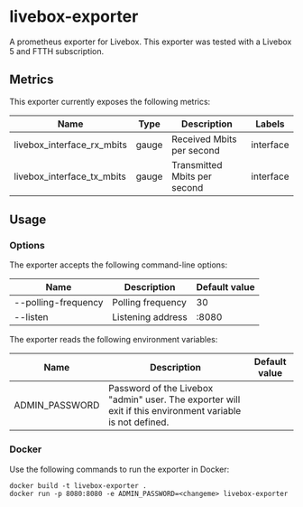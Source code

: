# livebox-exporter

A prometheus exporter for Livebox. This exporter was tested with a Livebox 5 and
FTTH subscription.

## Metrics

This exporter currently exposes the following metrics:

| Name                       | Type  | Description                  | Labels    |
| -------------------------- | ----- | ---------------------------- | --------- |
| livebox_interface_rx_mbits | gauge | Received Mbits per second    | interface |
| livebox_interface_tx_mbits | gauge | Transmitted Mbits per second | interface |

## Usage

### Options

The exporter accepts the following command-line options:

| Name                | Description       | Default value |
| ------------------- | ----------------- | ------------- |
| --polling-frequency | Polling frequency | 30            |
| --listen            | Listening address | :8080         |

The exporter reads the following environment variables:

| Name           | Description                                                                                               | Default value |
| -------------- | --------------------------------------------------------------------------------------------------------- | ------------- |
| ADMIN_PASSWORD | Password of the Livebox "admin" user. The exporter will exit if this environment variable is not defined. |               |

### Docker

Use the following commands to run the exporter in Docker:

```console
docker build -t livebox-exporter .
docker run -p 8080:8080 -e ADMIN_PASSWORD=<changeme> livebox-exporter
```
